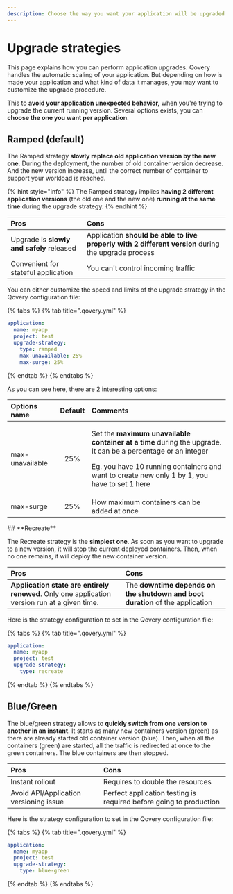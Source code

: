 ```yaml
---
description: Choose the way you want your application will be upgraded
---
```


# Upgrade strategies

This page explains how you can perform application upgrades. Qovery handles the automatic scaling of your application. But depending on how is made your application and what kind of data it manages, you may want to customize the upgrade procedure.

This to **avoid your application unexpected behavior,** when you're trying to upgrade the current running version. Several options exists, you can **choose the one you want per application**.

## Ramped \(default\)

The Ramped strategy **slowly replace old application version by the new one**. During the deployment, the number of old container version decrease. And the new version increase, until the correct number of container to support your workload is reached.

{% hint style="info" %}
The Ramped strategy implies **having 2 different application versions** \(the old one and the new one\) **running at the same time** during the upgrade strategy.
{% endhint %}

| Pros | Cons |
| :--- | :--- |
| Upgrade is **slowly and safely** released | Application **should be able to live properly with 2 different version** during the upgrade process |
| Convenient for stateful application | You can't control incoming traffic |

You can either customize the speed and limits of the upgrade strategy in the Qovery configuration file:

{% tabs %}
{% tab title=".qovery.yml" %}
```yaml
application:
  name: myapp
  project: test
  upgrade-strategy:
    type: ramped
    max-unavailable: 25%
    max-surge: 25%
```
{% endtab %}
{% endtabs %}

As you can see here, there are 2 interesting options:

<table>
  <thead>
    <tr>
      <th style="text-align:left">Options name</th>
      <th style="text-align:center">Default</th>
      <th style="text-align:left">Comments</th>
    </tr>
  </thead>
  <tbody>
    <tr>
      <td style="text-align:left">max-unavailable</td>
      <td style="text-align:center">25%</td>
      <td style="text-align:left">
        <p>Set the <b>maximum unavailable container at a time</b> during the upgrade.
          It can be a percentage or an integer</p>
        <p>Eg. you have 10 running containers and want to create new only 1 by 1,
          you have to set 1 here</p>
      </td>
    </tr>
    <tr>
      <td style="text-align:left">max-surge</td>
      <td style="text-align:center">25%</td>
      <td style="text-align:left">How maximum containers can be added at once</td>
    </tr>
  </tbody>
</table>## **Recreate**

The Recreate strategy is the **simplest one**. As soon as you want to upgrade to a new version, it will stop the current deployed containers. Then, when no one remains, it will deploy the new container version.

| Pros | **Cons** |
| :--- | :--- |
| **Application state are entirely renewed**. Only one application version run at a given time. | The **downtime depends on the shutdown and boot duration** of the application |

Here is the strategy configuration to set in the Qovery configuration file:

{% tabs %}
{% tab title=".qovery.yml" %}
```yaml
application:
  name: myapp
  project: test
  upgrade-strategy:
    type: recreate
```
{% endtab %}
{% endtabs %}

## Blue/Green

The blue/green strategy allows to **quickly switch from one version to another in an instant**. It starts as many new containers version \(green\) as there are already started old container version \(blue\). Then, when all the containers \(green\) are started, all the traffic is redirected at once to the green containers. The blue containers are then stopped.

| Pros | Cons |
| :--- | :--- |
| Instant rollout | Requires to double the resources |
| Avoid API/Application versioning issue | Perfect application testing is required before going to production |

Here is the strategy configuration to set in the Qovery configuration file:

{% tabs %}
{% tab title=".qovery.yml" %}
```yaml
application:
  name: myapp
  project: test
  upgrade-strategy:
    type: blue-green
```
{% endtab %}
{% endtabs %}


